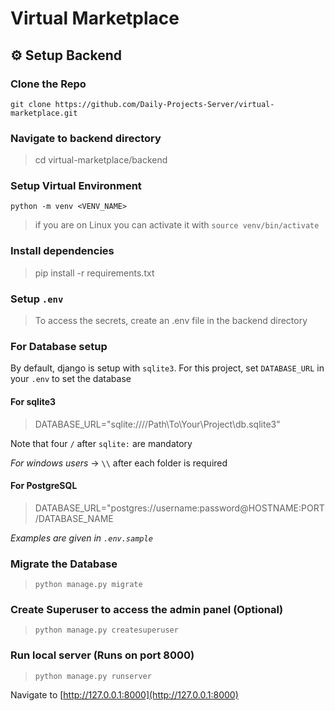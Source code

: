 # Virtual Marketplace

## ⚙️ Setup Backend

### Clone the Repo
`git clone https://github.com/Daily-Projects-Server/virtual-marketplace.git`

### Navigate to backend directory
> cd virtual-marketplace/backend

### Setup Virtual Environment
`python -m venv <VENV_NAME>`
> if you are on Linux you can activate it with `source venv/bin/activate`

### Install dependencies
> pip install -r requirements.txt

### Setup `.env`
> To access the secrets, create an .env file in the backend directory

### For Database setup
By default, django is setup with `sqlite3`. For this project, set `DATABASE_URL` in your `.env` to set the database

#### For sqlite3
> DATABASE_URL="sqlite:////Path\\To\\Your\\Project\\db.sqlite3"

Note that four `/` after `sqlite:` are mandatory

*For windows users* -> `\\` after each folder is required

#### For PostgreSQL
> DATABASE_URL="postgres://username:password@HOSTNAME:PORT/DATABASE_NAME

*Examples are given in `.env.sample`*

### Migrate the Database
> `python manage.py migrate`

### Create Superuser to access the admin panel (Optional)
> `python manage.py createsuperuser`

### Run local server (Runs on port 8000)
> `python manage.py runserver`


Navigate to [http://127.0.0.1:8000](http://127.0.0.1:8000)
